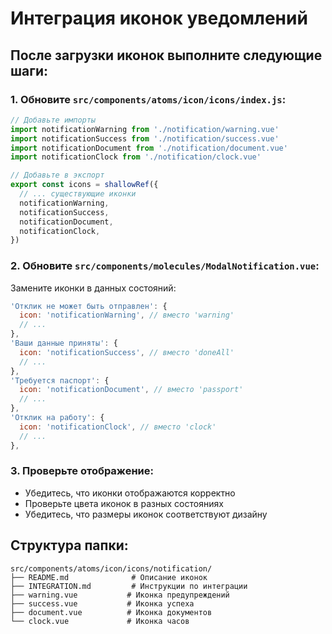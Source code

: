 # Интеграция иконок уведомлений

## После загрузки иконок выполните следующие шаги:

### 1. Обновите `src/components/atoms/icon/icons/index.js`:

```javascript
// Добавьте импорты
import notificationWarning from './notification/warning.vue'
import notificationSuccess from './notification/success.vue'
import notificationDocument from './notification/document.vue'
import notificationClock from './notification/clock.vue'

// Добавьте в экспорт
export const icons = shallowRef({
  // ... существующие иконки
  notificationWarning,
  notificationSuccess,
  notificationDocument,
  notificationClock,
})
```

### 2. Обновите `src/components/molecules/ModalNotification.vue`:

Замените иконки в данных состояний:

```javascript
'Отклик не может быть отправлен': {
  icon: 'notificationWarning', // вместо 'warning'
  // ...
},
'Ваши данные приняты': {
  icon: 'notificationSuccess', // вместо 'doneAll'
  // ...
},
'Требуется паспорт': {
  icon: 'notificationDocument', // вместо 'passport'
  // ...
},
'Отклик на работу': {
  icon: 'notificationClock', // вместо 'clock'
  // ...
},
```

### 3. Проверьте отображение:

- Убедитесь, что иконки отображаются корректно
- Проверьте цвета иконок в разных состояниях
- Убедитесь, что размеры иконок соответствуют дизайну

## Структура папки:

```
src/components/atoms/icon/icons/notification/
├── README.md              # Описание иконок
├── INTEGRATION.md         # Инструкции по интеграции
├── warning.vue           # Иконка предупреждений
├── success.vue           # Иконка успеха
├── document.vue          # Иконка документов
└── clock.vue             # Иконка часов
```
